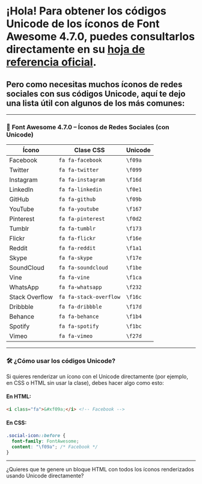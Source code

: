 # ¡Hola! Para obtener los **códigos Unicode** de los íconos de **Font Awesome 4.7.0**, puedes consultarlos directamente en su [hoja de referencia oficial](https://fontawesome.com/v4.7/icons/). 

## Pero como necesitas **muchos íconos de redes sociales con sus códigos Unicode**, aquí te dejo una lista útil con algunos de los más comunes:

---

### 🎯 **Font Awesome 4.7.0 – Íconos de Redes Sociales (con Unicode)**

| Ícono          | Clase CSS              | Unicode |
| -------------- | ---------------------- | ------- |
| Facebook       | `fa fa-facebook`       | `\f09a` |
| Twitter        | `fa fa-twitter`        | `\f099` |
| Instagram      | `fa fa-instagram`      | `\f16d` |
| LinkedIn       | `fa fa-linkedin`       | `\f0e1` |
| GitHub         | `fa fa-github`         | `\f09b` |
| YouTube        | `fa fa-youtube`        | `\f167` |
| Pinterest      | `fa fa-pinterest`      | `\f0d2` |
| Tumblr         | `fa fa-tumblr`         | `\f173` |
| Flickr         | `fa fa-flickr`         | `\f16e` |
| Reddit         | `fa fa-reddit`         | `\f1a1` |
| Skype          | `fa fa-skype`          | `\f17e` |
| SoundCloud     | `fa fa-soundcloud`     | `\f1be` |
| Vine           | `fa fa-vine`           | `\f1ca` |
| WhatsApp       | `fa fa-whatsapp`       | `\f232` |
| Stack Overflow | `fa fa-stack-overflow` | `\f16c` |
| Dribbble       | `fa fa-dribbble`       | `\f17d` |
| Behance        | `fa fa-behance`        | `\f1b4` |
| Spotify        | `fa fa-spotify`        | `\f1bc` |
| Vimeo          | `fa fa-vimeo`          | `\f27d` |

---

### 🛠 ¿Cómo usar los códigos Unicode?

Si quieres renderizar un ícono con el Unicode directamente (por ejemplo, en CSS o HTML sin usar la clase), debes hacer algo como esto:

#### En HTML:

```html
<i class="fa">&#xf09a;</i> <!-- Facebook -->
```

#### En CSS:

```css
.social-icon::before {
  font-family: FontAwesome;
  content: "\f09a"; /* Facebook */
}
```

---

¿Quieres que te genere un bloque HTML con todos los íconos renderizados usando Unicode directamente?
